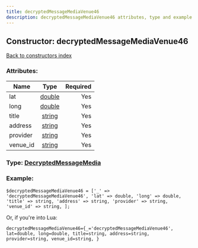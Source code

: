 ```yaml
---
title: decryptedMessageMediaVenue46
description: decryptedMessageMediaVenue46 attributes, type and example
---
```

## Constructor: decryptedMessageMediaVenue46  
[Back to constructors index](index.md)



### Attributes:

| Name     |    Type       | Required |
|----------|:-------------:|---------:|
|lat|[double](../types/double.md) | Yes|
|long|[double](../types/double.md) | Yes|
|title|[string](../types/string.md) | Yes|
|address|[string](../types/string.md) | Yes|
|provider|[string](../types/string.md) | Yes|
|venue\_id|[string](../types/string.md) | Yes|



### Type: [DecryptedMessageMedia](../types/DecryptedMessageMedia.md)


### Example:

```
$decryptedMessageMediaVenue46 = ['_' => 'decryptedMessageMediaVenue46', 'lat' => double, 'long' => double, 'title' => string, 'address' => string, 'provider' => string, 'venue_id' => string, ];
```  

Or, if you're into Lua:  


```
decryptedMessageMediaVenue46={_='decryptedMessageMediaVenue46', lat=double, long=double, title=string, address=string, provider=string, venue_id=string, }

```


